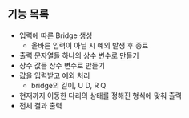 ## 기능 목록
- 입력에 따른 Bridge 생성
  - 올바른 입력이 아닐 시 예외 발생 후 종료
- 출력 문자열들 하나의 상수 변수로 만들기
- 상수 값들 상수 변수로 만들기
- 값을 입력받고 예외 처리
  - bridge의 길이, U D, R Q
- 현재까지 이동한 다리의 상태를 정해진 형식에 맞춰 출력
- 전체 결과 출력